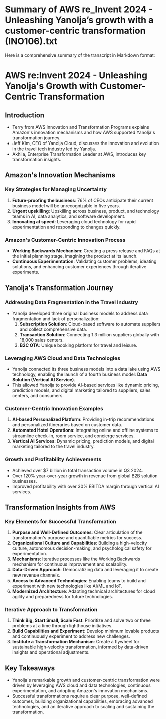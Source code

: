 # Summary of AWS re_Invent 2024 - Unleashing Yanolja’s growth with a customer-centric transformation (INO106).txt

Here is a comprehensive summary of the transcript in Markdown format:

# AWS re:Invent 2024 - Unleashing Yanolja's Growth with Customer-Centric Transformation

## Introduction

- Terry from AWS Innovation and Transformation Programs explains Amazon's innovation mechanisms and how AWS supported Yanolja's transformation journey.
- Jeff Kim, CEO of Yanolja Cloud, discusses the innovation and evolution in the travel tech industry led by Yanolja.
- Akhila, Enterprise Transformation Leader at AWS, introduces key transformation insights.

## Amazon's Innovation Mechanisms

### Key Strategies for Managing Uncertainty

1. **Future-proofing the business**: 76% of CEOs anticipate their current business model will be unrecognizable in five years.
2. **Urgent upskilling**: Upskilling across business, product, and technology teams in AI, data analytics, and software development.
3. **Innovating at speed**: Leveraging cloud technology for rapid experimentation and responding to changes quickly.

### Amazon's Customer-Centric Innovation Process

- **Working Backwards Mechanism**: Creating a press release and FAQs at the initial planning stage, imagining the product at its launch.
- **Continuous Experimentation**: Validating customer problems, ideating solutions, and enhancing customer experiences through iterative experiments.

## Yanolja's Transformation Journey

### Addressing Data Fragmentation in the Travel Industry

- Yanolja developed three original business models to address data fragmentation and lack of personalization:
  1. **Subscription Solution**: Cloud-based software to automate suppliers and collect comprehensive data.
  2. **Transaction Solution**: Connecting 1.3 million suppliers globally with 18,000 sales centers.
  3. **B2C OTA**: Unique booking platform for travel and leisure.

### Leveraging AWS Cloud and Data Technologies

- Yanolja connected its three business models into a data lake using AWS technology, enabling the launch of a fourth business model: **Data Solution (Vertical AI Service)**.
- This allowed Yanolja to provide AI-based services like dynamic pricing, prediction models, and digital marketing tailored to suppliers, sales centers, and consumers.

### Customer-Centric Innovation Examples

1. **AI-based Personalized Platform**: Providing in-trip recommendations and personalized itineraries based on customer data.
2. **Automated Hotel Operations**: Integrating online and offline systems to streamline check-in, room service, and concierge services.
3. **Vertical AI Services**: Dynamic pricing, prediction models, and digital marketing tailored to the travel industry.

### Growth and Profitability Achievements

- Achieved over $7 billion in total transaction volume in Q3 2024.
- Over 120% year-over-year growth in revenue from global B2B solution businesses.
- Improved profitability with over 30% EBITDA margin through vertical AI services.

## Transformation Insights from AWS

### Key Elements for Successful Transformation

1. **Purpose and Well-Defined Outcomes**: Clear articulation of the transformation's purpose and quantifiable metrics for success.
2. **Organizational Culture and Capabilities**: Building a high-velocity culture, autonomous decision-making, and psychological safety for experimentation.
3. **Mechanisms**: Iterative processes like the Working Backwards mechanism for continuous improvement and scalability.
4. **Data-Driven Approach**: Democratizing data and leveraging it to create new revenue channels.
5. **Access to Advanced Technologies**: Enabling teams to build and experiment with new technologies like AI/ML and IoT.
6. **Modernized Architecture**: Adapting technical architectures for cloud agility and preparedness for future technologies.

### Iterative Approach to Transformation

1. **Think Big, Start Small, Scale Fast**: Prioritize and solve two or three problems at a time through lighthouse initiatives.
2. **Build Capabilities and Experiment**: Develop minimum lovable products and continuously experiment to address new challenges.
3. **Institute a Transformation Mechanism**: Create a flywheel for sustainable high-velocity transformation, informed by data-driven insights and operational adjustments.

## Key Takeaways

- Yanolja's remarkable growth and customer-centric transformation were driven by leveraging AWS cloud and data technologies, continuous experimentation, and adopting Amazon's innovation mechanisms.
- Successful transformations require a clear purpose, well-defined outcomes, building organizational capabilities, embracing advanced technologies, and an iterative approach to scaling and sustaining the transformation.